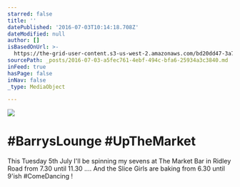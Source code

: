 ```yaml
---
starred: false
title: ''
datePublished: '2016-07-03T10:14:18.708Z'
dateModified: null
author: []
isBasedOnUrl: >-
  https://the-grid-user-content.s3-us-west-2.amazonaws.com/bd20dd47-3a73-485c-b532-798c0d1f2481.jpg
sourcePath: _posts/2016-07-03-a5fec761-4ebf-494c-bfa6-25934a3c3840.md
inFeed: true
hasPage: false
inNav: false
_type: MediaObject

---
```

![](https://the-grid-user-content.s3-us-west-2.amazonaws.com/bd20dd47-3a73-485c-b532-798c0d1f2481.jpg)

# \#BarrysLounge \#UpTheMarket

This Tuesday 5th July I'll be spinning my sevens at The Market Bar in Ridley Road from 7.30 until 11.30 .... And the Slice Girls are baking from 6.30 until 9'ish \#ComeDancing !